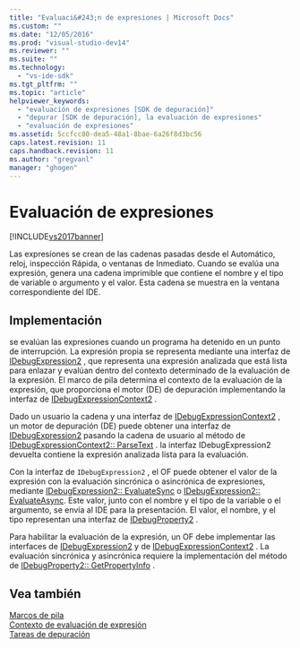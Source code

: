 ```yaml
---
title: "Evaluaci&#243;n de expresiones | Microsoft Docs"
ms.custom: ""
ms.date: "12/05/2016"
ms.prod: "visual-studio-dev14"
ms.reviewer: ""
ms.suite: ""
ms.technology: 
  - "vs-ide-sdk"
ms.tgt_pltfrm: ""
ms.topic: "article"
helpviewer_keywords: 
  - "evaluación de expresiones [SDK de depuración]"
  - "depurar [SDK de depuración], la evaluación de expresiones"
  - "evaluación de expresiones"
ms.assetid: 5ccfcc80-dea5-48a1-8bae-6a26f8d3bc56
caps.latest.revision: 11
caps.handback.revision: 11
ms.author: "gregvanl"
manager: "ghogen"
---
```

# Evaluaci&#243;n de expresiones
[!INCLUDE[vs2017banner](../../code-quality/includes/vs2017banner.md)]

Las expresiones se crean de las cadenas pasadas desde el Automático, reloj, inspección Rápida, o ventanas de Inmediato.  Cuando se evalúa una expresión, genera una cadena imprimible que contiene el nombre y el tipo de variable o argumento y el valor.  Esta cadena se muestra en la ventana correspondiente del IDE.  
  
## Implementación  
 se evalúan las expresiones cuando un programa ha detenido en un punto de interrupción.  La expresión propia se representa mediante una interfaz de [IDebugExpression2](../../extensibility/debugger/reference/idebugexpression2.md) , que representa una expresión analizada que está lista para enlazar y evalúan dentro del contexto determinado de la evaluación de la expresión.  El marco de pila determina el contexto de la evaluación de la expresión, que proporciona el motor \(DE\) de depuración implementando la interfaz de [IDebugExpressionContext2](../../extensibility/debugger/reference/idebugexpressioncontext2.md) .  
  
 Dado un usuario la cadena y una interfaz de [IDebugExpressionContext2](../../extensibility/debugger/reference/idebugexpressioncontext2.md) , un motor de depuración \(DE\) puede obtener una interfaz de [IDebugExpression2](../../extensibility/debugger/reference/idebugexpression2.md) pasando la cadena de usuario al método de [IDebugExpressionContext2:: ParseText](../../extensibility/debugger/reference/idebugexpressioncontext2-parsetext.md) .  la interfaz IDebugExpression2 devuelta contiene la expresión analizada lista para la evaluación.  
  
 Con la interfaz de `IDebugExpression2` , el OF puede obtener el valor de la expresión con la evaluación sincrónica o asincrónica de expresiones, mediante [IDebugExpression2:: EvaluateSync](../../extensibility/debugger/reference/idebugexpression2-evaluatesync.md) o [IDebugExpression2:: EvaluateAsync](../../extensibility/debugger/reference/idebugexpression2-evaluateasync.md).  Este valor, junto con el nombre y el tipo de la variable o el argumento, se envía al IDE para la presentación.  El valor, el nombre, y el tipo representan una interfaz de [IDebugProperty2](../../extensibility/debugger/reference/idebugproperty2.md) .  
  
 Para habilitar la evaluación de la expresión, un OF debe implementar las interfaces de [IDebugExpression2](../../extensibility/debugger/reference/idebugexpression2.md) y de [IDebugExpressionContext2](../../extensibility/debugger/reference/idebugexpressioncontext2.md) .  La evaluación sincrónica y asincrónica requiere la implementación del método de [IDebugProperty2:: GetPropertyInfo](../../extensibility/debugger/reference/idebugproperty2-getpropertyinfo.md) .  
  
## Vea también  
 [Marcos de pila](../../extensibility/debugger/stack-frames.md)   
 [Contexto de evaluación de expresión](../../extensibility/debugger/expression-evaluation-context.md)   
 [Tareas de depuración](../../extensibility/debugger/debugging-tasks.md)